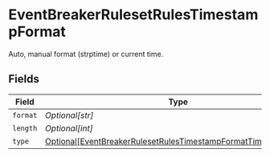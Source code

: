 # EventBreakerRulesetRulesTimestampFormat

Auto, manual format (strptime) or current time.


## Fields

| Field                                                                                                                                         | Type                                                                                                                                          | Required                                                                                                                                      | Description                                                                                                                                   |
| --------------------------------------------------------------------------------------------------------------------------------------------- | --------------------------------------------------------------------------------------------------------------------------------------------- | --------------------------------------------------------------------------------------------------------------------------------------------- | --------------------------------------------------------------------------------------------------------------------------------------------- |
| `format`                                                                                                                                      | *Optional[str]*                                                                                                                               | :heavy_minus_sign:                                                                                                                            | N/A                                                                                                                                           |
| `length`                                                                                                                                      | *Optional[int]*                                                                                                                               | :heavy_minus_sign:                                                                                                                            | N/A                                                                                                                                           |
| `type`                                                                                                                                        | [Optional[EventBreakerRulesetRulesTimestampFormatTimestampType]](../../models/shared/eventbreakerrulesetrulestimestampformattimestamptype.md) | :heavy_minus_sign:                                                                                                                            | N/A                                                                                                                                           |